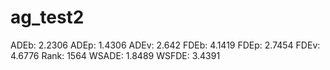 # ag_test2

ADEb: 2.2306
ADEp: 1.4306
ADEv: 2.642
FDEb: 4.1419
FDEp: 2.7454
FDEv: 4.6776
Rank: 1564
WSADE: 1.8489
WSFDE: 3.4391